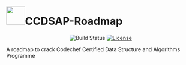 # <img src="https://github.com/adeepak7/CCDSAP-Roadmap/blob/master/Signature/Github%20Signature.gif" height="50px">CCDSAP-Roadmap
<p align="center">
  <img src="https://circleci.com/gh/adeepak7/CCDSAP-Roadmap.svg?style=svg&circle-token=be0da2856f5b664452fdaf0e21a5acaa4e79b971" alt="Build Status">
  <a href="https://github.com/adeepak7/CCDSAP-Roadmap/blob/master/LICENSE">
    <img src="https://img.shields.io/badge/License-MIT-green.svg" alt="License">
  </a>
</p>
A roadmap to crack Codechef Certified Data Structure and Algorithms Programme

